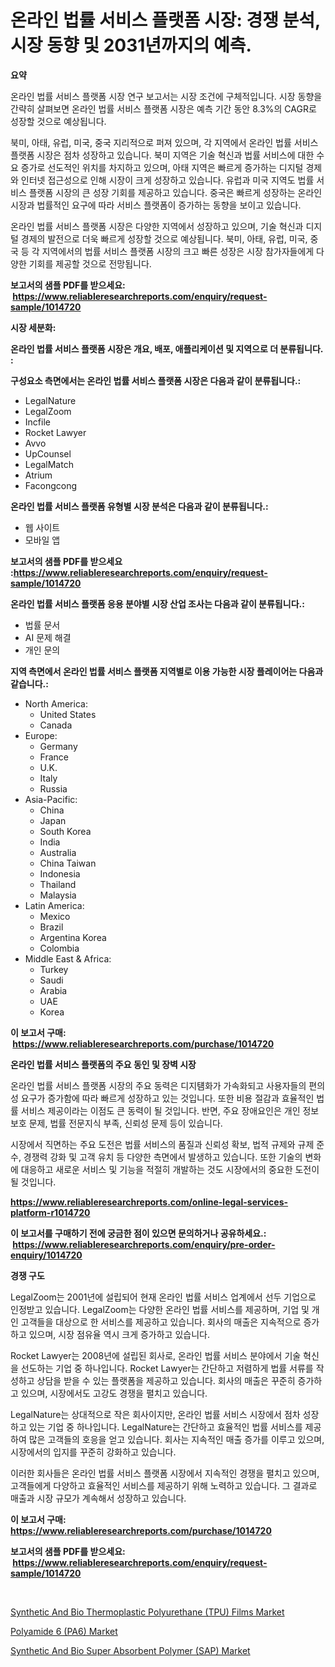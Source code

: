 <p><h1>온라인 법률 서비스 플랫폼 시장: 경쟁 분석, 시장 동향 및 2031년까지의 예측.</h1></p><p><strong>요약</strong></p>
<p><p>온라인 법률 서비스 플랫폼 시장 연구 보고서는 시장 조건에 구체적입니다. 시장 동향을 간략히 살펴보면 온라인 법률 서비스 플랫폼 시장은 예측 기간 동안 8.3%의 CAGR로 성장할 것으로 예상됩니다. </p><p>북미, 아태, 유럽, 미국, 중국 지리적으로 퍼져 있으며, 각 지역에서 온라인 법률 서비스 플랫폼 시장은 점차 성장하고 있습니다. 북미 지역은 기술 혁신과 법률 서비스에 대한 수요 증가로 선도적인 위치를 차지하고 있으며, 아태 지역은 빠르게 증가하는 디지털 경제와 인터넷 접근성으로 인해 시장이 크게 성장하고 있습니다. 유럽과 미국 지역도 법률 서비스 플랫폼 시장의 큰 성장 기회를 제공하고 있습니다. 중국은 빠르게 성장하는 온라인 시장과 법률적인 요구에 따라 서비스 플랫폼이 증가하는 동향을 보이고 있습니다.</p><p>온라인 법률 서비스 플랫폼 시장은 다양한 지역에서 성장하고 있으며, 기술 혁신과 디지털 경제의 발전으로 더욱 빠르게 성장할 것으로 예상됩니다. 북미, 아태, 유럽, 미국, 중국 등 각 지역에서의 법률 서비스 플랫폼 시장의 크고 빠른 성장은 시장 참가자들에게 다양한 기회를 제공할 것으로 전망됩니다.</p></p>
<p><strong>보고서의 샘플 PDF를 받으세요: &nbsp;<a href="https://www.reliableresearchreports.com/enquiry/request-sample/1014720">https://www.reliableresearchreports.com/enquiry/request-sample/1014720</a></strong></p>
<p><strong>시장 세분화:</strong></p>
<p><strong> 온라인 법률 서비스 플랫폼 시장은 개요, 배포, 애플리케이션 및 지역으로 더 분류됩니다. :</strong></p>
<p><strong>구성요소 측면에서는 온라인 법률 서비스 플랫폼 시장은 다음과 같이 분류됩니다.:</strong></p>
<p><ul><li>LegalNature</li><li>LegalZoom</li><li>Incfile</li><li>Rocket Lawyer</li><li>Avvo</li><li>UpCounsel</li><li>LegalMatch</li><li>Atrium</li><li>Facongcong</li></ul></p>
<p><strong> 온라인 법률 서비스 플랫폼 유형별 시장 분석은 다음과 같이 분류됩니다.:</strong></p>
<p><ul><li>웹 사이트</li><li>모바일 앱</li></ul></p>
<p><strong>보고서의 샘플 PDF를 받으세요 :<a href="https://www.reliableresearchreports.com/enquiry/request-sample/1014720">https://www.reliableresearchreports.com/enquiry/request-sample/1014720</a></strong></p>
<p><strong> 온라인 법률 서비스 플랫폼 응용 분야별 시장 산업 조사는 다음과 같이 분류됩니다.:</strong></p>
<p><ul><li>법률 문서</li><li>AI 문제 해결</li><li>개인 문의</li></ul></p>
<p><strong>지역 측면에서 온라인 법률 서비스 플랫폼 지역별로 이용 가능한 시장 플레이어는 다음과 같습니다.:</strong></p>
<p><ul>
    <li>
        North America:
        <ul>
            <li>United States</li>
            <li>Canada</li>
        </ul>
    </li>
    <li>
        Europe:
        <ul>
            <li>Germany</li>
            <li>France</li>
            <li>U.K.</li>
            <li>Italy</li>
            <li>Russia</li>
        </ul>
    </li>
    <li>
        Asia-Pacific:
        <ul>
            <li>China</li>
            <li>Japan</li>
            <li>South Korea</li>
            <li>India</li>
            <li>Australia</li>
            <li>China Taiwan</li>
            <li>Indonesia</li>
            <li>Thailand</li>
            <li>Malaysia</li>
        </ul>
    </li>
    <li>
        Latin America:
        <ul>
            <li>Mexico</li>
            <li>Brazil</li>
            <li>Argentina Korea</li>
            <li>Colombia</li>
        </ul>
    </li>
    <li>
        Middle East & Africa:
        <ul>
            <li>Turkey</li>
            <li>Saudi</li>
            <li>Arabia</li>
            <li>UAE</li>
            <li>Korea</li>
        </ul>
    </li>
    </ul></p>
<p><strong>이 보고서 구매: &nbsp;<a href="https://www.reliableresearchreports.com/purchase/1014720">https://www.reliableresearchreports.com/purchase/1014720</a></strong></p>
<p><strong>온라인 법률 서비스 플랫폼의 주요 동인 및 장벽 시장</strong></p>
<p><p>온라인 법률 서비스 플랫폼 시장의 주요 동력은 디지턤화가 가속화되고 사용자들의 편의성 요구가 증가함에 따라 빠르게 성장하고 있는 것입니다. 또한 비용 절감과 효율적인 법률 서비스 제공이라는 이점도 큰 동력이 될 것입니다. 반면, 주요 장애요인은 개인 정보 보호 문제, 법률 전문지식 부족, 신뢰성 문제 등이 있습니다.</p><p>시장에서 직면하는 주요 도전은 법률 서비스의 품질과 신뢰성 확보, 법적 규제와 규제 준수, 경쟁력 강화 및 고객 유치 등 다양한 측면에서 발생하고 있습니다. 또한 기술의 변화에 대응하고 새로운 서비스 및 기능을 적절히 개발하는 것도 시장에서의 중요한 도전이 될 것입니다.</p></p>
<p><strong><a href="https://www.reliableresearchreports.com/online-legal-services-platform-r1014720">https://www.reliableresearchreports.com/online-legal-services-platform-r1014720</a></strong></p>
<p><strong>이 보고서를 구매하기 전에 궁금한 점이 있으면 문의하거나 공유하세요.: &nbsp;<a href="https://www.reliableresearchreports.com/enquiry/pre-order-enquiry/1014720">https://www.reliableresearchreports.com/enquiry/pre-order-enquiry/1014720</a></strong></p>
<p><strong>경쟁 구도</strong></p>
<p><p>LegalZoom는 2001년에 설립되어 현재 온라인 법률 서비스 업계에서 선두 기업으로 인정받고 있습니다. LegalZoom는 다양한 온라인 법률 서비스를 제공하며, 기업 및 개인 고객들을 대상으로 한 서비스를 제공하고 있습니다. 회사의 매출은 지속적으로 증가하고 있으며, 시장 점유율 역시 크게 증가하고 있습니다.</p><p>Rocket Lawyer는 2008년에 설립된 회사로, 온라인 법률 서비스 분야에서 기술 혁신을 선도하는 기업 중 하나입니다. Rocket Lawyer는 간단하고 저렴하게 법률 서류를 작성하고 상담을 받을 수 있는 플랫폼을 제공하고 있습니다. 회사의 매출은 꾸준히 증가하고 있으며, 시장에서도 고강도 경쟁을 펼치고 있습니다.</p><p>LegalNature는 상대적으로 작은 회사이지만, 온라인 법률 서비스 시장에서 점차 성장하고 있는 기업 중 하나입니다. LegalNature는 간단하고 효율적인 법률 서비스를 제공하여 많은 고객들의 호응을 얻고 있습니다. 회사는 지속적인 매출 증가를 이루고 있으며, 시장에서의 입지를 꾸준히 강화하고 있습니다.</p><p>이러한 회사들은 온라인 법률 서비스 플랫폼 시장에서 지속적인 경쟁을 펼치고 있으며, 고객들에게 다양하고 효율적인 서비스를 제공하기 위해 노력하고 있습니다. 그 결과로 매출과 시장 규모가 계속해서 성장하고 있습니다.</p></p>
<p><strong>이 보고서 구매: &nbsp; <a href="https://www.reliableresearchreports.com/purchase/1014720">https://www.reliableresearchreports.com/purchase/1014720</a></strong></p>
<p><strong>보고서의 샘플 PDF를 받으세요: &nbsp;<a href="https://www.reliableresearchreports.com/enquiry/request-sample/1014720">https://www.reliableresearchreports.com/enquiry/request-sample/1014720</a></strong><strong></strong></p>
<p>&nbsp;</p>
<p><p><a href="https://www.linkedin.com/pulse/synthetic-bio-thermoplastic-polyurethane-tpu-films-market-rmzve?trackingId=3VOUso%2Bm9Qui7Beqcjgqkg%3D%3D">Synthetic And Bio Thermoplastic Polyurethane (TPU) Films Market</a></p><p><a href="https://www.linkedin.com/pulse/global-polyamide-6-pa6-market-types-applications-major-lm9te?trackingId=KhbNB36%2F7k5hH1wUFCSAKQ%3D%3D">Polyamide 6 (PA6) Market</a></p><p><a href="https://www.linkedin.com/pulse/synthetic-bio-super-absorbent-polymer-sap-market-analysis-vljqe?trackingId=oES0JyutjEchX1KUcdtTdQ%3D%3D">Synthetic And Bio Super Absorbent Polymer (SAP) Market</a></p></p>
